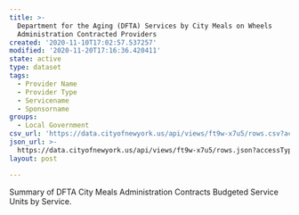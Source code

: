 ```yaml
---
title: >-
  Department for the Aging (DFTA) Services by City Meals on Wheels
  Administration Contracted Providers
created: '2020-11-10T17:02:57.537257'
modified: '2020-11-20T17:16:36.420411'
state: active
type: dataset
tags:
  - Provider Name
  - Provider Type
  - Servicename
  - Sponsorname
groups:
  - Local Government
csv_url: 'https://data.cityofnewyork.us/api/views/ft9w-x7u5/rows.csv?accessType=DOWNLOAD'
json_url: >-
  https://data.cityofnewyork.us/api/views/ft9w-x7u5/rows.json?accessType=DOWNLOAD
layout: post

---
```

Summary of DFTA City Meals Administration Contracts Budgeted Service Units by Service.

